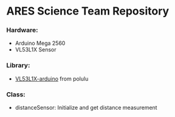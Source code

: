 # ARES Science Team Repository

### Hardware:

- Arduino Mega 2560
- VL53L1X Sensor

### Library:

- [VL53L1X-arduino](https://github.com/pololu/vl53l1x-arduino) from polulu

### Class:

- distanceSensor:    Initialize and get distance measurement
